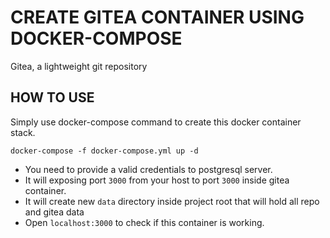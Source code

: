 # CREATE GITEA CONTAINER USING DOCKER-COMPOSE

Gitea, a lightweight git repository

## HOW TO USE
Simply use docker-compose command to create this docker container stack.

```
docker-compose -f docker-compose.yml up -d
```
* You need to provide a valid credentials to postgresql server.
* It will exposing port `3000` from your host to port `3000` inside gitea container. 
* It will create new `data` directory inside project root that will hold all repo and gitea data
* Open `localhost:3000` to check if this container is working.
